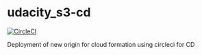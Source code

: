 # udacity_s3-cd
[![CircleCI](https://circleci.com/gh/MVillate/udacity_s3-cd/tree/main.svg?style=svg)](https://circleci.com/gh/MVillate/udacity_s3-cd/tree/main)

Deployment of new origin for cloud formation using circleci for CD
